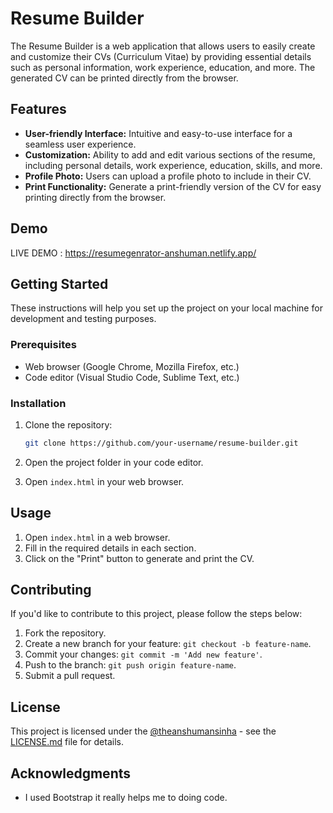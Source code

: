 
# Resume Builder

The Resume Builder is a web application that allows users to easily create and customize their CVs (Curriculum Vitae) by providing essential details such as personal information, work experience, education, and more. The generated CV can be printed directly from the browser.

## Features

- **User-friendly Interface:** Intuitive and easy-to-use interface for a seamless user experience.
- **Customization:** Ability to add and edit various sections of the resume, including personal details, work experience, education, skills, and more.
- **Profile Photo:** Users can upload a profile photo to include in their CV.
- **Print Functionality:** Generate a print-friendly version of the CV for easy printing directly from the browser.

## Demo

LIVE DEMO : https://resumegenrator-anshuman.netlify.app/

## Getting Started

These instructions will help you set up the project on your local machine for development and testing purposes.

### Prerequisites

- Web browser (Google Chrome, Mozilla Firefox, etc.)
- Code editor (Visual Studio Code, Sublime Text, etc.)

### Installation

1. Clone the repository:

   ```bash
   git clone https://github.com/your-username/resume-builder.git
   ```

2. Open the project folder in your code editor.

3. Open `index.html` in your web browser.

## Usage

1. Open `index.html` in a web browser.
2. Fill in the required details in each section.
3. Click on the "Print" button to generate and print the CV.

## Contributing

If you'd like to contribute to this project, please follow the steps below:

1. Fork the repository.
2. Create a new branch for your feature: `git checkout -b feature-name`.
3. Commit your changes: `git commit -m 'Add new feature'`.
4. Push to the branch: `git push origin feature-name`.
5. Submit a pull request.

## License

This project is licensed under the [@theanshumansinha](LICENSE.md) - see the [LICENSE.md](LICENSE.md) file for details.

## Acknowledgments

-  I used Bootstrap it really helps me to doing code.

```
